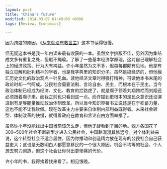 ```yaml
---
layout: post
title: "China's future"
modified: 2014-03-07 01:49:00 +0800
tags: [Review, Economics]

---
```


因为跨度的原因，《[从来就没有救世主]》这本书读得很慢。

但无疑这本书是我一年内读来最有收获的一本。虽然文字排版不佳，另外因为集结成文多有重复之处，但瑕不掩瑜。了解了一些基本经济学原理，这对自己理解社会上的经济政策、行为大有裨益。许小年虽然为文不多，但每每都颇有见地。他是有独立见解和批判精神的学者，也是我字典里的知识分子。虽然是搞经济的，但他融汇历史文化的政治观点一针见血。读他经济文章时得强打精神，可读他本书末尾的政论时却一气呵成。公民社会需要法制、言论自由、民主，而根本在于民主。当今政治体制已经成为经济、文化、教育的拦路虎了，就是瘸子领着刘翔跨栏而刘翔还必须跟着瘸子来，而我之前也只看到这一点。而许提到更根本的是民众意识还没演进到有足够能量推动政治体制改革。所以当今知识界著书立说还是在于积蓄力量，这也不能不让我钦佩。现在改革主力主要来自体制内部利益既得者。未来社会转型、体制改革的快慢，就得看政府在教育和言论自由方面举措了。 

虽然许小年没能找出中国当前该怎么走，但他无疑看到了目的地。西方各国花了300~500年社会不断转型才进入公民社会，中国路漫漫其修远兮。对个体利益来说，这个转型社会不适合居住，因为你推动和创造精力放在现有的公民社会自己获益更大；这也是无数明白人都愿意移民的一个很大原因。机会不均等的社会，个人想去努力创造，但这个社会让你付出更惨痛的代价。 

许小年的书，我得挨着找来看了。相见恨晚。 

[从来就没有救世主]: http://book.douban.com/subject/6427157/
